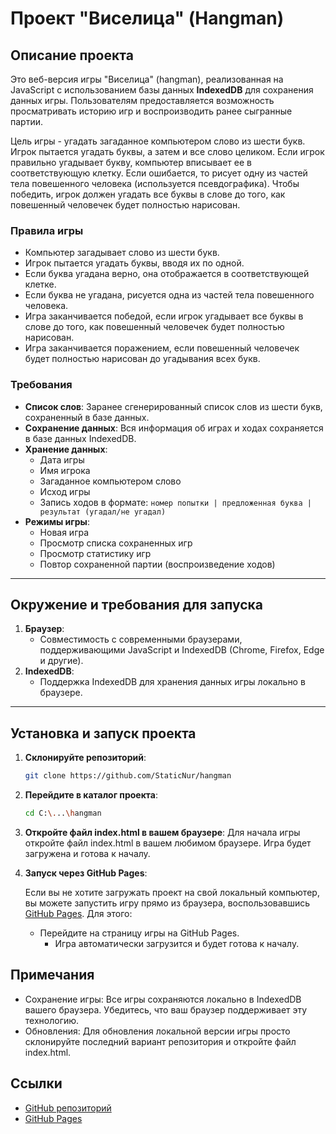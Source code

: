 # Проект "Виселица" (Hangman)

## Описание проекта

Это веб-версия игры  "Виселица" (hangman), реализованная на JavaScript с использованием базы данных **IndexedDB** для сохранения данных игры. Пользователям предоставляется возможность просматривать историю игр и воспроизводить ранее сыгранные партии.

Цель игры - угадать загаданное компьютером слово из шести букв. Игрок пытается угадать буквы, а затем и все слово целиком. Если игрок правильно угадывает букву, компьютер вписывает ее в соответствующую клетку. Если ошибается, то рисует одну из частей тела повешенного человека (используется псевдографика). Чтобы победить, игрок должен угадать все буквы в слове до того, как повешенный человечек будет полностью нарисован.

### Правила игры

- Компьютер загадывает слово из шести букв.
- Игрок пытается угадать буквы, вводя их по одной.
- Если буква угадана верно, она отображается в соответствующей клетке.
- Если буква не угадана, рисуется одна из частей тела повешенного человека.
- Игра заканчивается победой, если игрок угадывает все буквы в слове до того, как повешенный человечек будет полностью нарисован.
- Игра заканчивается поражением, если повешенный человечек будет полностью нарисован до угадывания всех букв.

### Требования

- **Список слов**: Заранее сгенерированный список слов из шести букв, сохраненный в базе данных.
- **Сохранение данных**: Вся информация об играх и ходах сохраняется в базе данных IndexedDB.
- **Хранение данных**:
  - Дата игры
  - Имя игрока
  - Загаданное компьютером слово
  - Исход игры
  - Запись ходов в формате: `номер попытки | предложенная буква | результат (угадал/не угадал)`
- **Режимы игры**:
  - Новая игра
  - Просмотр списка сохраненных игр
  - Просмотр статистику игр
  - Повтор сохраненной партии (воспроизведение ходов)

---

## Окружение и требования для запуска

1. **Браузер**:
   - Совместимость с современными браузерами, поддерживающими JavaScript и IndexedDB (Chrome, Firefox, Edge и другие).
2. **IndexedDB**:
   - Поддержка IndexedDB для хранения данных игры локально в браузере.

---

## Установка и запуск проекта

1. **Склонируйте репозиторий**:
   ```bash
   git clone https://github.com/StaticNur/hangman
   ```

2. **Перейдите в каталог проекта**:
   ```bash
   cd C:\...\hangman
   ```

3. **Откройте файл index.html в вашем браузере**: 
    Для начала игры откройте файл index.html в вашем любимом браузере. Игра будет загружена и готова к началу.

4. **Запуск через GitHub Pages**:

    Если вы не хотите загружать проект на свой локальный компьютер, вы можете запустить игру прямо из браузера, воспользовавшись [GitHub Pages](https://staticnur.github.io/hangman-web). Для этого:

    - Перейдите на страницу игры на GitHub Pages.
        - Игра автоматически загрузится и будет готова к началу.

## Примечания
- Сохранение игры: 
Все игры сохраняются локально в IndexedDB вашего браузера. Убедитесь, что ваш браузер поддерживает эту технологию.
- Обновления: Для обновления локальной версии игры просто склонируйте последний вариант репозитория и откройте файл index.html.

## Ссылки
- [GitHub репозиторий](https://github.com/StaticNur/hangman-web)
- [GitHub Pages](https://staticnur.github.io/hangman-web)